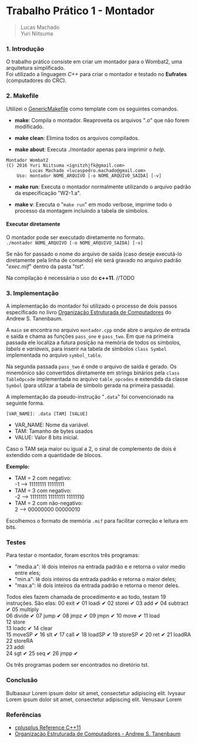 # Trabalho Prático 1 - Montador

> Lucas Machado  
> Yuri Niitsuma

### 1. Introdução

O trabalho prático consiste em criar um montador para o Wombat2, uma arquitetura simplificado.  
Foi utilizado a linguagem *C++* para criar o montador e testado no **Eufrates** (computadores do CRC).

<!--

- Verificar se tem instalado os pacotes C++11 pois no Ubuntu 15.10 não tem.
- C++ foi essencial para facilitar na manutenção no próximo TP.
- -->

### 2. Makefile

Utilizei o [GenericMakefile](https://github.com/mbcrawfo/GenericMakefile) como template com os seguintes comandos.

- **make**: Compila o montador. Reaproveita os arquivos "*.o*" que não forem modificado.

- **make clean**: Elimina todos os arquivos compilados.

- **make about**: Executa ./montador apenas para imprimir o *help*.
```
Montador Wombat2
(C) 2016 Yuri Niitsuma <ignitzhjfk@gmail.com>
         Lucas Machado <lucaspedro.machado@gmail.com>
    Uso: montador NOME_ARQUIVO [-o NOME_ARQUIVO_SAIDA] [-v]
```

- **make run**: Executa o montador normalmente utilizando o arquivo padrão da especificação "W2-1.a".

- **make v**: Executa o "`make run`" em modo verbose, imprime todo o processo da montagem incluindo a tabela de símbolos.

#### Executar diretamente

O montador pode ser executado diretamente no formato.  
`./montador NOME_ARQUIVO [-o NOME_ARQUIVO_SAIDA] [-v]`

Se não for passado o nome do arquivo de saída (caso deseje executá-lo diretamente pela linha de comando) ele será gravado no arquivo padrão "*exec.mif*" dentro da pasta "*tst*".

Na compilação é necessária o uso do **c++11**. //TODO

### 3. Implementação

A implementação do montador foi utilizado o processo de dois passos especificado no livro [Organização Estruturada de Computadores][Livro1] do Andrew S. Tanenbaum.

A `main` se encontra no arquivo `montador.cpp` onde abre o arquivo de entrada e saída e chama as funções `pass_one` e `pass_two`. Em que na primeira passada ele localiza a futura posição na memória de todos os símbolos, *labels* e *variáveis*, para inserir na tabela de símbolos `class Symbol` implementada no arquivo `symbol_table`.

Na segunda passada `pass_two` é onde o arquivo de saída é gerado. Os mnemônico são convertidos diretamente em strings binários pela `class TableOpcode` implementada no arquivo `table_opcodes` e extendida da classe `Symbol` (para utilizar a tabela de símbolo gerada na primeira passada).

A implementação da pseudo-instrução "`.data`" foi convencionado na seguinte forma.

`[VAR_NAME]: .data [TAM] [VALUE]`

- VAR_NAME: Nome da variável.
- TAM: Tamanho de bytes usados
- VALUE: Valor 8 bits inicial.

Caso o TAM seja maior ou igual a 2, o sinal de complemento de dois é extendido com a quantidade de blocos.

**Exemplo:**
- TAM = 2 com negativo:  
-1 --> 11111111 11111111
- TAM = 3 com negativo:  
-2 --> 11111111 11111111 11111110
- TAM = 2 com não-negativo:  
2 --> 00000000 00000010

Escolhemos o formato de memória `.mif` para facilitar correção e leitura em bits.

[Livro1]: https://www.amazon.com.br/dp/8581435394/ref=asc_df_85814353944554189?smid=A1ZZFT5FULY4LN&tag=goog0ef-20&linkCode=asn&creative=380341&creativeASIN=8581435394

### Testes

Para testar o montador, foram escritos três programas:
- "media.a": lê dois inteiros na entrada padrão e e retorna o valor medio entre eles;
- "min.a": lê dois inteiros da entrada padrão e retorna o maior deles;
- "max.a": lê dois inteiros da entrada padrão e retorna o menor deles.

Todos eles fazem chamada de procedimento e ao todo, testam 19 instruções. São elas:
00 exit      ✔
01 loadi     ✔
02 storei    ✔
03 add       ✔
04 subtract  ✔
05 multiply  
06 divide    ✔
07 jump      ✔
08 jmpz      ✔
09 jmpn      ✔
10 move      ✔
11 load      
12 store     
13 loadc     ✔
14 clear     
15 moveSP    ✔
16 slt       ✔
17 call      ✔
18 loadSP    ✔
19 storeSP   ✔
20 ret       ✔
21 loadRA    
22 storeRA   
23 addi      
24 sgt       ✔
25 seq       ✔
26 jmpp      ✔

Os três programas podem ser encontrados no diretório tst.

### Conclusão

Bulbasaur Lorem ipsum dolor sit amet, consectetur adipiscing elit. Ivysaur Lorem ipsum dolor sit amet, consectetur adipiscing elit. Venusaur Lorem

### Referências

- [cplusplus Reference C++11](http://www.cplusplus.com/reference/)
- [Organização Estruturada de Computadores - Andrew S. Tanenbaum][Livro1]
